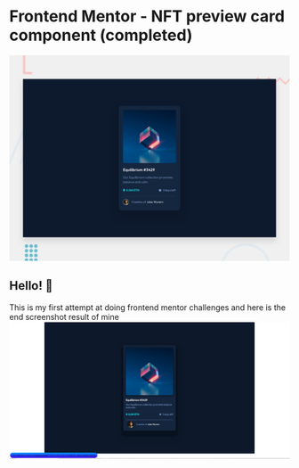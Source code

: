 # Frontend Mentor - NFT preview card component (completed)

![Design preview for the NFT preview card component coding challenge](./design/desktop-preview.jpg)

## Hello! 👋


This is my first attempt at doing frontend mentor challenges and here is the end screenshot result of mine ![My attempt preview](my-preview.jpg)

